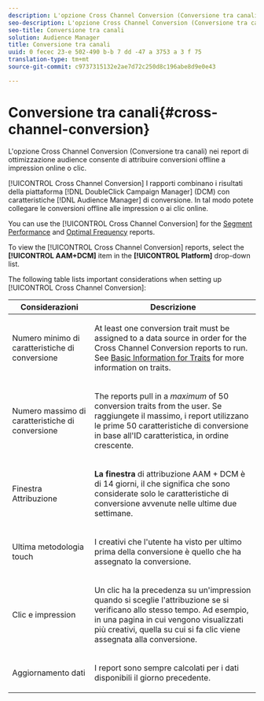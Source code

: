 ```yaml
---
description: L'opzione Cross Channel Conversion (Conversione tra canali) nei report di ottimizzazione audience consente di attribuire conversioni offline a impression online o clic.
seo-description: L'opzione Cross Channel Conversion (Conversione tra canali) nei report di ottimizzazione audience consente di attribuire conversioni offline a impression online o clic.
seo-title: Conversione tra canali
solution: Audience Manager
title: Conversione tra canali
uuid: 0 fecec 23-e 502-490 b-b 7 dd -47 a 3753 a 3 f 75
translation-type: tm+mt
source-git-commit: c9737315132e2ae7d72c250d8c196abe8d9e0e43

---
```



# Conversione tra canali{#cross-channel-conversion}

L'opzione Cross Channel Conversion (Conversione tra canali) nei report di ottimizzazione audience consente di attribuire conversioni offline a impression online o clic.

[!UICONTROL Cross Channel Conversion] I rapporti combinano i risultati della piattaforma [!DNL DoubleClick Campaign Manager] (DCM) con caratteristiche [!DNL Audience Manager] di conversione. In tal modo potete collegare le conversioni offline alle impression o ai clic online.

You can use the [!UICONTROL Cross Channel Conversion] for the [Segment Performance](../../../reporting/audience-optimization-reports/aor-advertisers/segment-performance.md) and [Optimal Frequency](../../../reporting/audience-optimization-reports/aor-advertisers/optimal-frequency.md) reports.

To view the [!UICONTROL Cross Channel Conversion] reports, select the **[!UICONTROL AAM+DCM]** item in the **[!UICONTROL Platform]** drop-down list.

The following table lists important considerations when setting up [!UICONTROL Cross Channel Conversion]:

<table id="table_62590B4AB7624B619EC9AA8FF89722C9"> 
 <thead> 
  <tr> 
   <th class="entry"> Considerazioni </th> 
   <th class="entry"> Descrizione </th> 
  </tr> 
 </thead>
 <tbody> 
  <tr> 
   <td colname="col01"> <p>Numero minimo di caratteristiche di conversione </p> </td> 
   <td colname="col1"> <p>At least one conversion trait must be assigned to a data source in order for the <span class="wintitle"> Cross Channel Conversion</span> reports to run. See <a href="../../../features/traits/create-onboarded-rule-based-traits.md"> Basic Information for Traits</a> for more information on traits. </p> </td> 
  </tr> 
  <tr> 
   <td colname="col01"> <p>Numero massimo di caratteristiche di conversione </p> </td> 
   <td colname="col1"> <p>The reports pull in a <i>maximum</i> of 50 conversion traits from the user. Se raggiungete il massimo, i report utilizzano le prime 50 caratteristiche di conversione in base all'ID caratteristica, in ordine crescente. </p> </td> 
  </tr> 
  <tr> 
   <td> <p>Finestra Attribuzione </p> </td> 
   <td> <p> <b><span class="uicontrol"> La finestra</span></b> di attribuzione AAM + DCM è di 14 giorni, il che significa che sono considerate solo le caratteristiche di conversione avvenute nelle ultime due settimane. </p> </td> 
  </tr> 
  <tr> 
   <td> <p>Ultima metodologia touch </p> </td> 
   <td> <p>I creativi che l'utente ha visto per ultimo prima della conversione è quello che ha assegnato la conversione. </p> </td> 
  </tr> 
  <tr> 
   <td> <p>Clic e impression </p> </td> 
   <td> <p>Un clic ha la precedenza su un'impression quando si sceglie l'attribuzione se si verificano allo stesso tempo. Ad esempio, in una pagina in cui vengono visualizzati più creativi, quella su cui si fa clic viene assegnata alla conversione. </p> </td> 
  </tr> 
  <tr> 
   <td> <p>Aggiornamento dati </p> </td> 
   <td> <p>I report sono sempre calcolati per i dati disponibili il giorno precedente. </p> </td> 
  </tr> 
 </tbody> 
</table>
